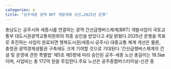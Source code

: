 ```yaml
---
categories: a
title: "공주세종 광역 BRT 개발계획 승인…2025년 운행"
---
```

충남도는 공주시와 세종시를 연결하는 광역 간선급행버스체계(BRT) 개발사업이 국토교통부 대도시권광역교통위원회의 최종 승인을 받았다고 4일 밝혔다.2025년 운행을 목표로 추진하는 사업이 완료되면 행복도시권(세종시&middot;공주시) 대중교통 체계 개선은 물론, 충청권 광역경제생활권 구축에도 크게 기여할 것으로 기대된다.&lsquo;간선급행버스체계의 건설 및 운영에 관한 특별법&rsquo; 제5조 제5항에 따라 승인된 공주-세종 노선 총길이는 18.5㎞이며, 사업비는 총 172억 원을 투입한다.주요 노선은 공주종합버스터미널-신관 중